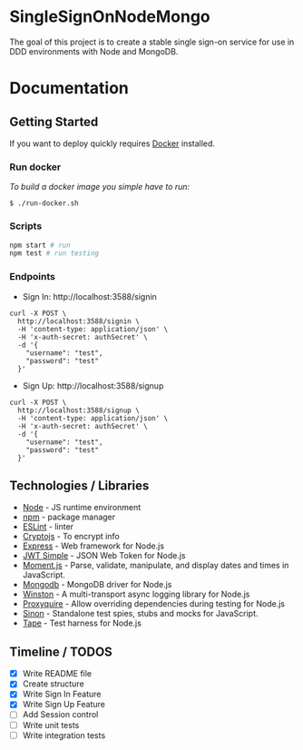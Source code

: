 # SingleSignOnNodeMongo

The goal of this project is to create a stable single sign-on service for use in DDD environments with Node and MongoDB.

# Documentation

## Getting Started

If you want to deploy quickly requires [Docker](https://www.docker.com/) installed.

### Run docker

_To build a docker image you simple have to run:_

```
$ ./run-docker.sh
```

### Scripts

```bash
npm start # run
npm test # run testing
```

### Endpoints

- Sign In: http://localhost:3588/signin
```
curl -X POST \
  http://localhost:3588/signin \
  -H 'content-type: application/json' \
  -H 'x-auth-secret: authSecret' \
  -d '{
  	"username": "test",
  	"password": "test"
  }'
```
- Sign Up: http://localhost:3588/signup
```
curl -X POST \
  http://localhost:3588/signup \
  -H 'content-type: application/json' \
  -H 'x-auth-secret: authSecret' \
  -d '{
  	"username": "test",
  	"password": "test"
  }'
```

## Technologies / Libraries

- [Node](https://nodejs.org/) - JS runtime environment
- [npm](https://www.npmjs.com/) - package manager
- [ESLint](http://eslint.org/) - linter
- [Cryptojs](https://github.com/brix/crypto-js) - To encrypt info
- [Express](http://expressjs.com/) - Web framework for Node.js
- [JWT Simple](https://github.com/hokaccha/node-jwt-simple) - JSON Web Token for Node.js
- [Moment.js](https://momentjs.com/) - Parse, validate, manipulate, and display dates and times in JavaScript.
- [Mongodb](https://www.mongodb.com/) - MongoDB driver for Node.js
- [Winston](https://github.com/winstonjs/winston) - A multi-transport async logging library for Node.js
- [Proxyquire](https://github.com/thlorenz/proxyquire) - Allow overriding dependencies during testing for Node.js
- [Sinon](http://sinonjs.org/) - Standalone test spies, stubs and mocks for JavaScript.
- [Tape](http://eslint.org/) - Test harness for Node.js


## Timeline / TODOS
* [x] Write README file
* [x] Create structure
* [x] Write Sign In Feature
* [x] Write Sign Up Feature
* [ ] Add Session control
* [ ] Write unit tests
* [ ] Write integration tests
